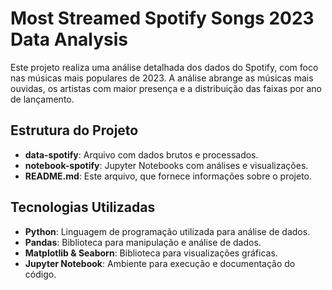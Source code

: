 # Most Streamed Spotify Songs 2023 Data Analysis

Este projeto realiza uma análise detalhada dos dados do Spotify, com foco nas músicas mais populares de 2023. A análise abrange as músicas mais ouvidas, os artistas com maior presença e a distribuição das faixas por ano de lançamento.

## Estrutura do Projeto

- **data-spotify**: Arquivo com dados brutos e processados.
- **notebook-spotify**: Jupyter Notebooks com análises e visualizações.
- **README.md**: Este arquivo, que fornece informações sobre o projeto.

## Tecnologias Utilizadas
- **Python**: Linguagem de programação utilizada para análise de dados.
- **Pandas**: Biblioteca para manipulação e análise de dados.
- **Matplotlib & Seaborn**: Biblioteca para visualizações gráficas.
- **Jupyter Notebook**: Ambiente para execução e documentação do código.
